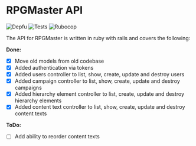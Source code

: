 # RPGMaster API

![Depfu](https://badges.depfu.com/badges/566158abd22388e1b9476df7036651dc/overview.svg)
![Tests](https://github.com/zaknafain/rpg-master-api/workflows/Tests/badge.svg?branch=master)
![Rubocop](https://github.com/zaknafain/rpg-master-api/workflows/Rubocop/badge.svg?branch=master)

The API for RPGMaster is written in ruby with rails and covers the following:

**Done:**

+ [x] Move old models from old codebase
+ [x] Added authentication via tokens
+ [x] Added users controller to list, show, create, update and destroy users
+ [x] Added campaign controller to list, show, create, update and destroy campaigns
+ [x] Added hierarchy element controller to list, create, update and destroy hierarchy elements
+ [x] Added content text controller to list, show, create, update and destroy content texts

**ToDo:**

+ [ ] Add ability to reorder content texts
